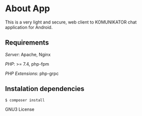 # About App
This is a very light and secure, web client to KOMUNIKATOR chat application for Android.

## Requirements
_Server_: Apache, Nginx

_PHP_: >= 7.4, php-fpm

_PHP Extensions_: php-grpc



## Instalation dependencies
```bash
$ composer install
```

GNU3 License